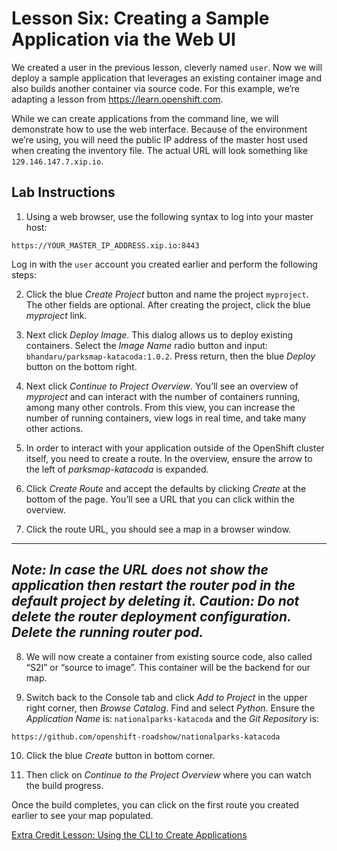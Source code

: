 # Lesson Six: Creating a Sample Application via the Web UI

We created a user in the previous lesson, cleverly named `user`. Now we will deploy a sample application that leverages an existing container image and also builds another container via source code. For this example, we’re adapting a lesson from https://learn.openshift.com. 

While we can create applications from the command line, we will demonstrate how to use the web interface. Because of the environment we’re using, you will need the public IP address of the master host used when creating the inventory file. The actual URL will look something like `129.146.147.7.xip.io`.

## Lab Instructions

1. Using a web browser, use the following syntax to log into your master host: 
```
https://YOUR_MASTER_IP_ADDRESS.xip.io:8443
```
Log in with the `user` account you created earlier and perform the following steps:

2. Click the blue *Create Project* button and name the project `myproject`. The other fields are optional. After creating the project, click the blue *myproject* link.

3. Next click *Deploy Image*. This dialog allows us to deploy existing containers. Select the *Image Name* radio button and input: `bhandaru/parksmap-katacoda:1.0.2`. Press return, then the blue *Deploy* button on the bottom right. 

4. Next click *Continue to Project Overview*. You’ll see an overview of *myproject* and can interact with the number of containers running, among many other controls. From this view, you can increase the number of running containers, view logs in real time, and take many other actions.

5. In order to interact with your application outside of the OpenShift cluster itself, you need to create a route. In the overview, ensure the arrow to the left of *parksmap-katacoda* is expanded. 

6. Click *Create Route* and accept the defaults by clicking *Create* at the bottom of the page. You’ll see a URL that you can click within the overview.

7. Click the route URL, you should see a map in a browser window.
---
_Note: In case the URL does not show the application then restart the router pod in the default project by deleting it._ _Caution: Do not delete the router deployment configuration. Delete the running router pod._
---

8. We will now create a container from existing source code, also called “S2I” or “source to image”. This container will be the backend for our map.

9. Switch back to the Console tab and click *Add to Project* in the upper right corner, then *Browse Catalog*. Find and select *Python*. Ensure the *Application Name* is: `nationalparks-katacoda` and the *Git Repository* is:
```
https://github.com/openshift-roadshow/nationalparks-katacoda
```

10. Click the blue *Create* button in bottom corner.

11. Then click on *Continue to the Project Overview* where you can watch the build progress.

Once the build completes, you can click on the first route you created earlier to see your map populated.

[Extra Credit Lesson: Using the CLI to Create Applications](07-lesson-extra_credit.md)

